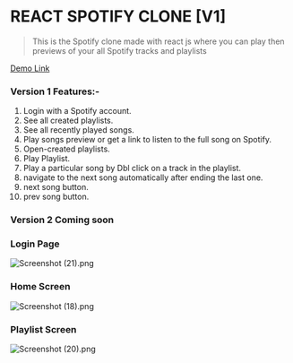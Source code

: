 # REACT SPOTIFY CLONE [V1]

> This is the Spotify clone made with react js where you can play then previews of your all Spotify tracks and playlists

[Demo Link](https://react-spotify-clone-omega.vercel.app/)

### Version 1 Features:-

1. Login with a Spotify account.
2. See all created playlists.
3. See all recently played songs.
4. Play songs preview or get a link to listen to the full song on Spotify.
5. Open-created playlists.
6. Play Playlist.
7. Play a particular song by Dbl click on a track in the playlist.
8. navigate to the next song automatically after ending the last one.
9. next song button.
10. prev song button.

### Version 2 Coming soon

### Login Page

![Screenshot (21).png](https://cdn.hashnode.com/res/hashnode/image/upload/v1623913793910/6qw4d200g.png)

### Home Screen

![Screenshot (18).png](https://cdn.hashnode.com/res/hashnode/image/upload/v1623913826870/BOG7EOzsg.png)

### Playlist Screen

![Screenshot (20).png](https://cdn.hashnode.com/res/hashnode/image/upload/v1623913839834/E9mRdlDc7.png)
